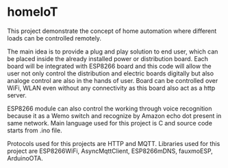 # homeIoT
This project demonstrate the concept of home automation where different loads can be controlled remotely.

The main idea is to provide a plug and play solution to end user, which can be placed inside the already installed power or distribution board.
Each board will be integrated with ESP8266 board and this code will allow the user not only control the distribution and electric boards digitally but also analoge control are also in the hands of user. 
Board can be controlled over WiFi, WLAN even without any connectivity as this board also act as a http server.

ESP8266 module can also control the working through voice recognition because it as a Wemo switch and recognize by Amazon echo dot present in same network.
Main language used for this project is C and source code starts from .ino file.

Protocols used for this projects are HTTP and MQTT.
Libraries used for this project are ESP8266WiFi, AsyncMqttClient, ESP8266mDNS, fauxmoESP, ArduinoOTA.

